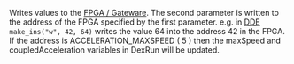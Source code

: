 Writes values to the [FPGA / Gateware](Gateware). The second parameter is written to the address of the FPGA specified by the first parameter. e.g. in [DDE](DDE) `make_ins("w", 42, 64)` writes the value 64 into the address 42 in the FPGA. If the address is ACCELERATION_MAXSPEED ( 5 ) then the maxSpeed and coupledAcceleration variables in DexRun will be updated. 